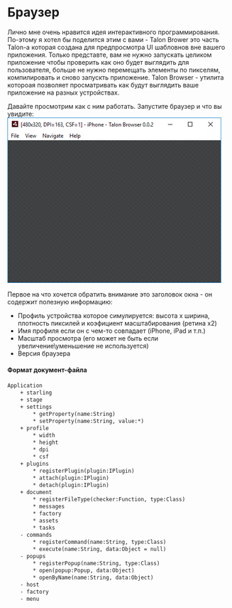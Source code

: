 # Браузер

Лично мне очень нравится идея интерактивного программирования. По-этому я хотел бы поделится этим с вами - Talon Brower это часть Talon-а которая создана для предпросмотра UI шабловнов вне вашего приложения. Только представте, вам не нужно запускать целиком приложение чтобы проверить как оно будет выглядить для пользователя, больше не нужно перемещать элементы по пикселям, компилировать и сново запускть приложение.
Talon Browser - утилита котороая позволяет просматривать как будут выглядить ваше приложение на разных устройствах.

Давайте просмотрим как с ним работать. Запустите браузер и что вы увидите:
![](img/browser_1.png)

Первое на что хочется обратить внимание это заголовок окна - он содержит полезную информацию:
* Профиль устройства которое симулируется: высота x ширина, плотность пиксилей и коэфициент масштабирования (ретина x2)
* Имя профиля если он с чем-то совпадает (iPhone, iPad и т.п.)
* Масштаб просмотра (его может не быть если увеличение\уменьшение не используется)
* Версия браузера

#### Формат документ-файла






	Application
		+ starling
		+ stage
		+ settings
			* getProperty(name:String)
			* setProperty(name:String, value:*)
		+ profile
			* width
			* height
			* dpi
			* csf
		+ plugins
			* registerPlugin(plugin:IPlugin)
			* attach(plugin:IPlugin)
			* detach(plugin:IPlugin)
		+ document
			* registerFileType(checker:Function, type:Class)
			* messages
			* factory
			* assets
			* tasks
		- commands
			* registerCommand(name:String, type:Class)
			* execute(name:String, data:Object = null)
		- popups
			* registerPopup(name:String, type:Class)
			* open(popup:Popup, data:Object)
			* openByName(name:String, data:Object)
		- host
		- factory
		- menu
